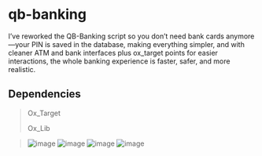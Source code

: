 # qb-banking
I’ve reworked the QB-Banking script so you don’t need bank cards anymore—your PIN is saved in the database, making everything simpler, and with cleaner ATM and bank interfaces plus ox_target points for easier interactions, the whole banking experience is faster, safer, and more realistic.

## Dependencies
  > Ox_Target
> 
  > Ox_Lib



> ![image](https://github.com/user-attachments/assets/f40982ba-86a7-4142-99e9-77d10c0f9e19)
![image](https://github.com/user-attachments/assets/82bbe194-fc19-43f3-a7fc-cf1d37b806c6)
> ![image](https://github.com/user-attachments/assets/53965971-a52c-4caf-b503-512be7988a78)
![image](https://github.com/user-attachments/assets/ef13f098-ab86-4cd6-ad12-a520c3b75dda)

